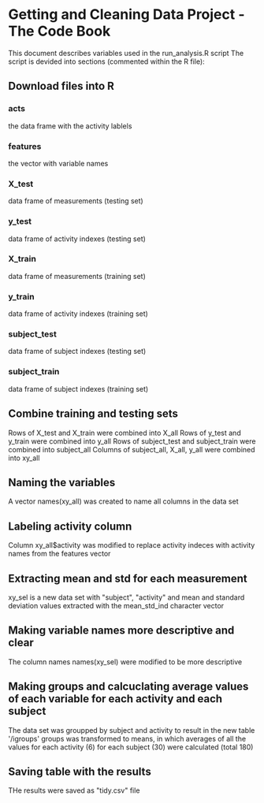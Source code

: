 # Getting and Cleaning Data Project - The Code Book
This document describes variables used in the run_analysis.R script
The script is devided into sections (commented within the R file):
## Download files into R
### acts
the data frame with the activity lablels
### features
the vector with variable names
### X_test
data frame of measurements (testing set)
### y_test
data frame of activity indexes (testing set)
### X_train
data frame of measurements (training set)
### y_train
data frame of activity indexes (training set)
### subject_test
data frame of subject indexes (testing set)
### subject_train
data frame of subject indexes (training set)

## Combine training and testing sets
Rows of X_test and X_train were combined into X_all
Rows of y_test and y_train were combined into y_all
Rows of subject_test and subject_train were combined into subject_all
Columns of subject_all, X_all, y_all were combined into xy_all

## Naming the variables
A vector names(xy_all) was created to name all columns in the data set

## Labeling activity column
Column xy_all$activity was modified to replace activity indeces with activity names from the features vector

## Extracting mean and std for each measurement
xy_sel is a new data set with "subject", "activity" and  mean and standard deviation values extracted with the mean_std_ind character vector 

## Making variable names more descriptive and clear
The column names names(xy_sel) were modified to be more descriptive

## Making groups and calcuclating average values of each variable for each activity and each subject
The data set was groupped by subject and activity to result in the new table '/igroups' 
groups was transformed to means, in which averages of all the values for each activity (6) for each subject (30) were calculated (total 180)

## Saving table with the results
THe results were saved as "tidy.csv" file

